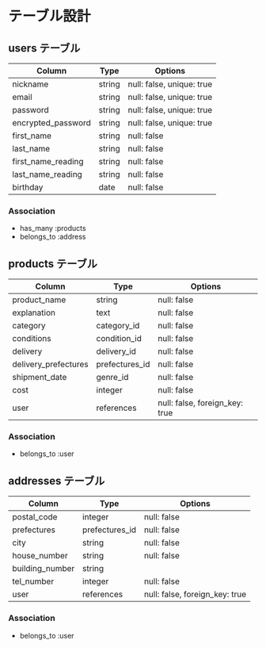 # テーブル設計
## users テーブル

| Column             | Type   | Options                   |
| ------------------ | ------ | ------------------------- |
| nickname           | string | null: false, unique: true |
| email              | string | null: false, unique: true |
| password           | string | null: false, unique: true |
| encrypted_password | string | null: false, unique: true |
| first_name         | string | null: false               |
| last_name          | string | null: false               |
| first_name_reading | string | null: false               |
| last_name_reading  | string | null: false               |
| birthday           | date   | null: false               |

### Association

- has_many   :products
- belongs_to :address

## products テーブル

| Column                   | Type           | Options                        |
| ------------------------ | -------------- | ------------------------------ |
| product_name             | string         | null: false                    |
| explanation              | text           | null: false                    |
| category                 | category_id    | null: false                    |
| conditions               | condition_id   | null: false                    |
| delivery                 | delivery_id    | null: false                    |
| delivery_prefectures     | prefectures_id | null: false                    |
| shipment_date            | genre_id       | null: false                    |
| cost                     | integer        | null: false                    |
| user                     | references     | null: false, foreign_key: true |

### Association

- belongs_to :user

## addresses テーブル

| Column          | Type           | Options                        |
| --------------- | -------------- | ------------------------------ |
| postal_code     | integer        | null: false                    |
| prefectures     | prefectures_id | null: false                    |
| city            | string         | null: false                    |
| house_number    | string         | null: false                    |
| building_number | string         |                                |
| tel_number      | integer        | null: false                    |
| user            | references     | null: false, foreign_key: true |

### Association

- belongs_to :user
